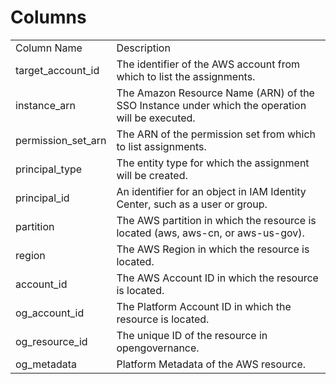 # Columns  

<table>
	<tr><td>Column Name</td><td>Description</td></tr>
	<tr><td>target_account_id</td><td>The identifier of the AWS account from which to list the assignments.</td></tr>
	<tr><td>instance_arn</td><td>The Amazon Resource Name (ARN) of the SSO Instance under which the operation will be executed.</td></tr>
	<tr><td>permission_set_arn</td><td>The ARN of the permission set from which to list assignments.</td></tr>
	<tr><td>principal_type</td><td>The entity type for which the assignment will be created.</td></tr>
	<tr><td>principal_id</td><td>An identifier for an object in IAM Identity Center, such as a user or group.</td></tr>
	<tr><td>partition</td><td>The AWS partition in which the resource is located (aws, aws-cn, or aws-us-gov).</td></tr>
	<tr><td>region</td><td>The AWS Region in which the resource is located.</td></tr>
	<tr><td>account_id</td><td>The AWS Account ID in which the resource is located.</td></tr>
	<tr><td>og_account_id</td><td>The Platform Account ID in which the resource is located.</td></tr>
	<tr><td>og_resource_id</td><td>The unique ID of the resource in opengovernance.</td></tr>
	<tr><td>og_metadata</td><td>Platform Metadata of the AWS resource.</td></tr>
</table>